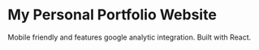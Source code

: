 # My Personal Portfolio Website

Mobile friendly and features google analytic integration. Built with React.


